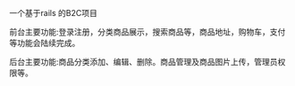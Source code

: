 一个基于rails 的B2C项目


前台主要功能:登录注册，分类商品展示，搜索商品等，商品地址，购物车，支付等功能会陆续完成。 


后台主要功能:商品分类添加、编辑、删除。商品管理及商品图片上传，管理员权限等。  


